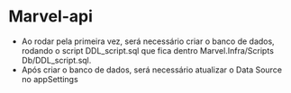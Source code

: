 # Marvel-api

- Ao rodar pela primeira vez, será necessário criar o banco de dados, rodando o script DDL_script.sql que fica dentro Marvel.Infra/Scripts Db/DDL_script.sql.
- Após criar o banco de dados, será necessário atualizar o Data Source no appSettings
